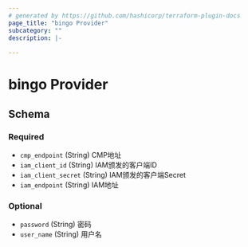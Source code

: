 ```yaml
---
# generated by https://github.com/hashicorp/terraform-plugin-docs
page_title: "bingo Provider"
subcategory: ""
description: |-
  
---
```


# bingo Provider





<!-- schema generated by tfplugindocs -->
## Schema

### Required

- `cmp_endpoint` (String) CMP地址
- `iam_client_id` (String) IAM颁发的客户端ID
- `iam_client_secret` (String) IAM颁发的客户端Secret
- `iam_endpoint` (String) IAM地址

### Optional

- `password` (String) 密码
- `user_name` (String) 用户名
